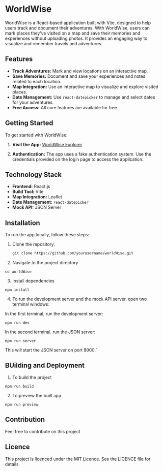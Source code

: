 # WorldWise

WorldWise is a React-based application built with Vite, designed to help users track and document their adventures. With WorldWise, users can mark places they've visited on a map and save their memories and experiences without uploading photos. It provides an engaging way to visualize and remember travels and adventures.

## Features

- **Track Adventures:** Mark and view locations on an interactive map.
- **Save Memories:** Document and save your experiences and notes related to each location.
- **Map Integration:** Use an interactive map to visualize and explore visited places.
- **Date Management:** Use `react-datepicker` to manage and select dates for your adventures.
- **Free Access:** All core features are available for free.

## Getting Started

To get started with WorldWise:

1. **Visit the App:** [WorldWise Explorer](https://worldwiseexplorer.netlify.app/)

2. **Authentication:** The app uses a fake authentication system. Use the credentials provided on the login page to access the application.

## Technology Stack

- **Frontend:** React.js
- **Build Tool:** Vite
- **Map Integration:** Leaflet
- **Date Management:** `react-datepicker`
- **Mock API:** JSON Server

## Installation

To run the app locally, follow these steps:

1. Clone the repository:
   ```bash
   git clone https://github.com/yourusername/worldWise.git
   ```
2. Navigate to the project directory

```
cd worldWise
```

3. Install dependencies

```
npm install
```

4. To run the development server and the mock API server, open two terminal windows:

In the first terminal, run the development server:

```
npm run dev
```

In the second terminal, run the JSON server:

```
npm run server
```

This will start the JSON server on port 8000.`

## BUilding and Deployment

1. To build the project

```
npm run build
```

2. To preview the built app

```
npm run preview
```

## Contribution

Feel free to contribute on this project

## Licence

This project is licenced under the MIT Licence. See the LICENCE file for details
